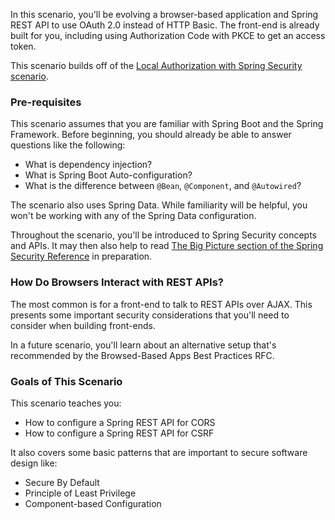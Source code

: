In this scenario, you'll be evolving a browser-based application and Spring REST API to use OAuth 2.0 instead of HTTP Basic.
The front-end is already built for you, including using Authorization Code with PKCE to get an access token.

This scenario builds off of the [Local Authorization with Spring Security scenario](https://katacode.com/jzheaux/local-authorization).

### Pre-requisites

This scenario assumes that you are familiar with Spring Boot and the Spring Framework.
Before beginning, you should already be able to answer questions like the following:
 - What is dependency injection?
 - What is Spring Boot Auto-configuration?
 - What is the difference between `@Bean`, `@Component`, and `@Autowired`?

The scenario also uses Spring Data. 
While familiarity will be helpful, you won't be working with any of the Spring Data configuration.

Throughout the scenario, you'll be introduced to Spring Security concepts and APIs.
It may then also help to read [The Big Picture section of the Spring Security Reference](https://docs.spring.io/spring-security/site/docs/current/reference/html5/#servlet-architecture) in preparation.

### How Do Browsers Interact with REST APIs?

The most common is for a front-end to talk to REST APIs over AJAX.
This presents some important security considerations that you'll need to consider when building front-ends.

In a future scenario, you'll learn about an alternative setup that's recommended by the Browsed-Based Apps Best Practices RFC.

### Goals of This Scenario

This scenario teaches you:

- How to configure a Spring REST API for CORS
- How to configure a Spring REST API for CSRF

It also covers some basic patterns that are important to secure software design like:

- Secure By Default
- Principle of Least Privilege
- Component-based Configuration